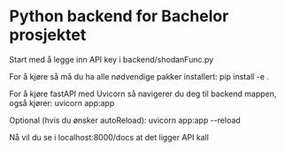 # Python backend for Bachelor prosjektet

Start med å legge inn API key i backend/shodanFunc.py

For å kjøre så må du ha alle nødvendige pakker installert:
pip install -e .

For å kjøre fastAPI med Uvicorn så navigerer du deg til backend mappen, også kjører:
uvicorn app:app

Optional (hvis du ønsker autoReload):
uvicorn app:app --reload

Nå vil du se i localhost:8000/docs at det ligger API kall
